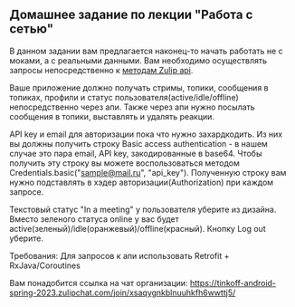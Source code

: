 ## Домашнее задание по лекции "Работа с сетью"

В данном задании вам предлагается наконец-то начать работать не с моками, а с реальными данными. Вам необходимо осуществлять запросы непосредственно к [методам Zulip api](https://zulip.com/api).

Ваше приложение должно получать стримы, топики, сообщения в топиках, профили и статус пользователя(active/idle/offline) непосредственно через апи.
Также через апи нужно посылать сообщения в топики, выставлять и удалять реакции.

API key и email для авторизации пока что нужно захардкодить.
Из них вы должны получить строку Basic access authentication - в нашем случае это пара email, API key, закодированные в base64.
Чтобы получить эту строку вы можете воспользоваться методом Credentials.basic("sample@mail.ru", "api_key").
Полученную строку вам нужно подставлять в хэдер авторизации(Authorization) при каждом запросе.

Текстовый статус "In a meeting" у пользователя уберите из дизайна.
Вместо зеленого статуса online у вас будет active(зеленый)/idle(оранжевый)/offline(красный).
Кнопку Log out уберите.

Требования:
Для запросов к апи использовать Retrofit + RxJava/Coroutines 

Вам понадобится ссылка на чат организации: https://tinkoff-android-spring-2023.zulipchat.com/join/xsaqygnkblnuuhkfh6wwttj5/
